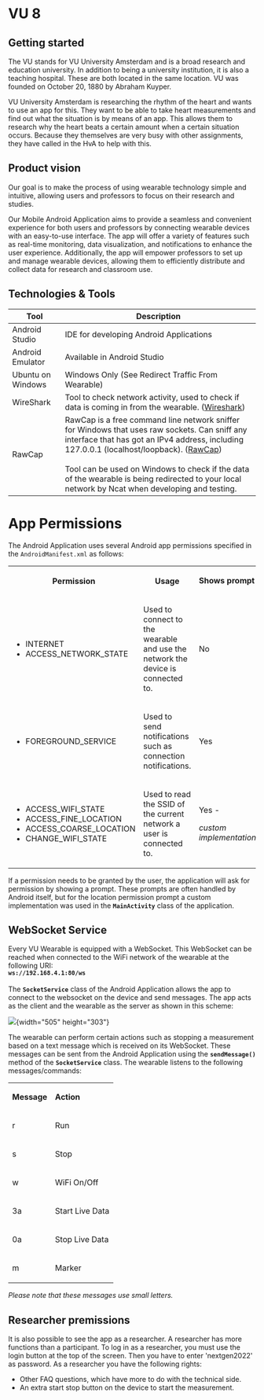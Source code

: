 # VU 8



## Getting started
The VU stands for VU University Amsterdam and is a broad research and education university. In addition to being a university institution, it is also a teaching hospital. These are both located in the same location. VU was founded on October 20, 1880 by Abraham Kuyper.

VU University Amsterdam is researching the rhythm of the heart and wants to use an app for this. They want to be able to take heart measurements and find out what the situation is by means of an app. This allows them to research why the heart beats a certain amount when a certain situation occurs. Because they themselves are very busy with other assignments, they have called in the HvA to help with this.

## Product vision
Our goal is to make the process of using wearable technology simple and intuitive, allowing users and professors to focus on their research and studies.

Our Mobile Android Application aims to provide a seamless and convenient experience for both users and professors by connecting wearable devices with an easy-to-use interface. The app will offer a variety of features such as real-time monitoring, data visualization, and notifications to enhance the user experience. Additionally, the app will empower professors to set up and manage wearable devices, allowing them to efficiently distribute and collect data for research and classroom use.

## Technologies & Tools
| Tool | Description |
|------|-------------|
| Android Studio | IDE for developing Android Applications |
| Android Emulator | Available in Android Studio |
| Ubuntu on Windows | Windows Only (See Redirect Traffic From Wearable) |
| WireShark | Tool to check network activity, used to check if data is coming in from the wearable. ([Wireshark](https://www.wireshark.org/)) |
| RawCap | RawCap is a free command line network sniffer for Windows that uses raw sockets. Can sniff any interface that has got an IPv4 address, including 127.0.0.1 (localhost/loopback). ([RawCap](https://www.netresec.com/?page=RawCap)) <br><br>Tool can be used on Windows to check if the data of the wearable is being redirected to your local network by Ncat when developing and testing. |

# App Permissions

The Android Application uses several Android app permissions specified in the `AndroidManifest.xml` as follows:

<table>
<tr>
<th>

**<span dir="">Permission</span>**
</th>
<th>

**<span dir="">Usage</span>**
</th>
<td>

**<span dir="">Shows prompt</span>**
</td>
</tr>
<tr>
<td>

* <span dir="">INTERNET</span>
* <span dir="">ACCESS_NETWORK_STATE</span>
</td>
<td>

<span dir="">Used to connect to the wearable and use the network the device is connected to.</span>
</td>
<td>

<span dir="">No</span>
</td>
</tr>
<tr>
<td>

* <span dir="">FOREGROUND_SERVICE</span>
</td>
<td>

<span dir="">Used to send notifications such as connection notifications.</span>
</td>
<td>

<span dir="">Yes</span>
</td>
</tr>
<tr>
<td>

* <span dir="">ACCESS_WIFI_STATE</span>
* <span dir="">ACCESS_FINE_LOCATION</span>
* <span dir="">ACCESS_COARSE_LOCATION</span>
* <span dir="">CHANGE_WIFI_STATE</span>
</td>
<td>

<span dir="">Used to read the SSID of the current network a user is connected to.</span>
</td>
<td>

<span dir="">Yes -</span>

<span dir="">_custom implementation_</span>
</td>
</tr>
</table>

<span dir="">If a permission needs to be granted by the user, the application will ask for permission by showing a prompt. These prompts are often handled by Android itself, but for the location permission prompt a custom implementation was used in the **`MainActivity`** class of the application.</span>

## WebSocket Service

<span dir="">Every VU Wearable is equipped with a WebSocket. This WebSocket can be reached when connected to the WiFi network of the wearable at the following URI: </span>\
**<span dir="">`ws://192.168.4.1:80/ws`</span>**\
\
<span dir="">The **`SocketService`** class of the Android Application allows the app to connect to the websocket on the device and send messages. The app acts as the client and the wearable as the server as shown in this scheme: </span>

<span dir="">![](https://lh6.googleusercontent.com/Q5mK64XSclzjYPzoELlghAMV3ahJk4AzmBw2JLjU06WsxtaoaF0FcI2DlG9jqSdk7dsH77XFxh-pgfOOVssFaVwxL1uMXf6DUZ2e0u5C6sHNdkfhJdQSd1ECMsbIMR7zD69aiucdPGW1WxzxyQSJTeBiL6tYQYAca91ROOlS48xAjNgka8tucMuhbp9XPg){width="505" height="303"}</span>

<span dir="">The wearable can perform certain actions such as stopping a measurement based on a text message which is received on its WebSocket. These messages can be sent from the Android Application using the **`sendMessage()`** method of the **`SocketService`** class. The wearable listens to the following messages/commands:</span>

<table>
<tr>
<td>

**<span dir="">Message</span>**
</td>
<td>

**<span dir="">Action</span>**
</td>
</tr>
<tr>
<td>

<span dir="">r</span>
</td>
<td>

<span dir="">Run</span>
</td>
</tr>
<tr>
<td>

<span dir="">s</span>
</td>
<td>

<span dir="">Stop</span>
</td>
</tr>
<tr>
<td>

<span dir="">w</span>
</td>
<td>

<span dir="">WiFi On/Off</span>
</td>
</tr>
<tr>
<td>

<span dir="">3a</span>
</td>
<td>

<span dir="">Start Live Data</span>
</td>
</tr>
<tr>
<td>

<span dir="">0a</span>
</td>
<td>

<span dir="">Stop Live Data</span>
</td>
</tr>
<tr>
<td>

<span dir="">m</span>
</td>
<td>

<span dir="">Marker</span>
</td>
</tr>
</table>

<span dir="">_Please note that these messages use small letters._</span>

## Researcher premissions

It is also possible to see the app as a researcher. A researcher has more functions than a participant. To log in as a researcher, you must use the login button at the top of the screen. Then you have to enter 'nextgen2022' as password. As a researcher you have the following rights:

- Other FAQ questions, which have more to do with the technical side.
- An extra start stop button on the device to start the measurement.
